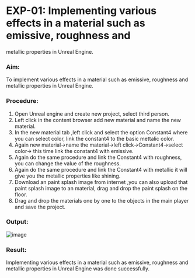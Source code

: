 
# EXP-01: Implementing various effects in a material such as emissive, roughness and
metallic properties in Unreal Engine.

### Aim:
To implement various effects in a material such as emissive, roughness and metallic
properties in Unreal Engine.
### Procedure:
1. Open Unreal engine and create new project, select third person.
2. Left click in the content browser add new material and name the new material.
3. In the new material tab ,left click and select the option Constant4 where you can select
color, link the constant4 to the basic mettalic color.
4. Again new material->name the material->left click->Constant4->select color-> this
time link the constant4 with emissive.
5. Again do the same procedure and link the Constant4 with roughness, you can change the
value of the roughness.
6. Again do the same procedure and link the Constant4 with metallic it will give you the
metallic properties like shining.
7. Download an paint splash image from internet ,you can also upload that paint splash
image to an material, drag and drop the paint splash on the floor.
8. Drag and drop the materials one by one to the objects in the main player and save the
project.

### Output:
![image](https://github.com/user-attachments/assets/d5411df8-c171-45d9-8c96-45c2dc9cf4cc)


### Result:
Implementing various effects in a material such as emissive, roughness and metallic
properties in Unreal Engine was done successfully.
